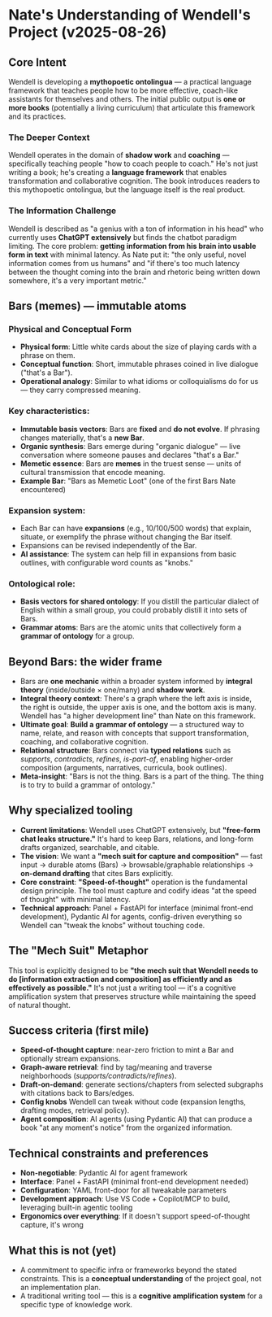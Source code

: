 # Nate's Understanding of Wendell's Project (v2025-08-26)

## Core Intent
Wendell is developing a **mythopoetic ontolingua** — a practical language framework that teaches people how to be more effective, coach-like assistants for themselves and others. The initial public output is **one or more books** (potentially a living curriculum) that articulate this framework and its practices.

### The Deeper Context
Wendell operates in the domain of **shadow work** and **coaching** — specifically teaching people "how to coach people to coach." He's not just writing a book; he's creating a **language framework** that enables transformation and collaborative cognition. The book introduces readers to this mythopoetic ontolingua, but the language itself is the real product.

### The Information Challenge
Wendell is described as "a genius with a ton of information in his head" who currently uses **ChatGPT extensively** but finds the chatbot paradigm limiting. The core problem: **getting information from his brain into usable form in text** with minimal latency. As Nate put it: "the only useful, novel information comes from us humans" and "if there's too much latency between the thought coming into the brain and rhetoric being written down somewhere, it's a very important metric."

## Bars (memes) — immutable atoms

### Physical and Conceptual Form
- **Physical form**: Little white cards about the size of playing cards with a phrase on them.  
- **Conceptual function**: Short, immutable phrases coined in live dialogue ("that's a Bar").  
- **Operational analogy**: Similar to what idioms or colloquialisms do for us — they carry compressed meaning.

### Key characteristics:
- **Immutable basis vectors**: Bars are **fixed** and **do not evolve**. If phrasing changes materially, that's a **new Bar**.
- **Organic synthesis**: Bars emerge during "organic dialogue" — live conversation where someone pauses and declares "that's a Bar."
- **Memetic essence**: Bars are **memes** in the truest sense — units of cultural transmission that encode meaning.
- **Example Bar**: "Bars as Memetic Loot" (one of the first Bars Nate encountered)

### Expansion system:
- Each Bar can have **expansions** (e.g., 10/100/500 words) that explain, situate, or exemplify the phrase without changing the Bar itself.
- Expansions can be revised independently of the Bar.
- **AI assistance**: The system can help fill in expansions from basic outlines, with configurable word counts as "knobs."

### Ontological role:
- **Basis vectors for shared ontology**: If you distill the particular dialect of English within a small group, you could probably distill it into sets of Bars.
- **Grammar atoms**: Bars are the atomic units that collectively form a **grammar of ontology** for a group.

## Beyond Bars: the wider frame
- Bars are **one mechanic** within a broader system informed by **integral theory** (inside/outside × one/many) and **shadow work**.  
- **Integral theory context**: There's a graph where the left axis is inside, the right is outside, the upper axis is one, and the bottom axis is many. Wendell has "a higher development line" than Nate on this framework.
- **Ultimate goal**: **Build a grammar of ontology** — a structured way to name, relate, and reason with concepts that support transformation, coaching, and collaborative cognition.  
- **Relational structure**: Bars connect via **typed relations** such as *supports*, *contradicts*, *refines*, *is-part-of*, enabling higher-order composition (arguments, narratives, curricula, book outlines).
- **Meta-insight**: "Bars is not the thing. Bars is a part of the thing. The thing is to try to build a grammar of ontology."

## Why specialized tooling
- **Current limitations**: Wendell uses ChatGPT extensively, but **"free-form chat leaks structure."** It's hard to keep Bars, relations, and long-form drafts organized, searchable, and citable.  
- **The vision**: We want a **"mech suit for capture and composition"** — fast input → durable atoms (Bars) → browsable/graphable relationships → **on-demand drafting** that cites Bars explicitly.
- **Core constraint**: **"Speed-of-thought"** operation is the fundamental design principle. The tool must capture and codify ideas "at the speed of thought" with minimal latency.
- **Technical approach**: Panel + FastAPI for interface (minimal front-end development), Pydantic AI for agents, config-driven everything so Wendell can "tweak the knobs" without touching code.

## The "Mech Suit" Metaphor
This tool is explicitly designed to be **"the mech suit that Wendell needs to do [information extraction and composition] as efficiently and as effectively as possible."** It's not just a writing tool — it's a cognitive amplification system that preserves structure while maintaining the speed of natural thought.

## Success criteria (first mile)
- **Speed-of-thought capture**: near-zero friction to mint a Bar and optionally stream expansions.  
- **Graph-aware retrieval**: find by tag/meaning and traverse neighborhoods (*supports/contradicts/refines*).  
- **Draft-on-demand**: generate sections/chapters from selected subgraphs with citations back to Bars/edges.  
- **Config knobs** Wendell can tweak without code (expansion lengths, drafting modes, retrieval policy).
- **Agent composition**: AI agents (using Pydantic AI) that can produce a book "at any moment's notice" from the organized information.

## Technical constraints and preferences
- **Non-negotiable**: Pydantic AI for agent framework
- **Interface**: Panel + FastAPI (minimal front-end development needed)
- **Configuration**: YAML front-door for all tweakable parameters
- **Development approach**: Use VS Code + Copilot/MCP to build, leveraging built-in agentic tooling
- **Ergonomics over everything**: If it doesn't support speed-of-thought capture, it's wrong

## What this is not (yet)
- A commitment to specific infra or frameworks beyond the stated constraints. This is a **conceptual understanding** of the project goal, not an implementation plan.
- A traditional writing tool — this is a **cognitive amplification system** for a specific type of knowledge work.
